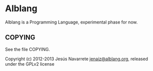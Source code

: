 Alblang
=======

Alblang is a Programming Language, experimental phase for now.

COPYING
-------

See the file COPYING.


Copyright (c) 2012-2013 Jesús Navarrete <jenaiz@alblang.org>, released under the GPLv2 license